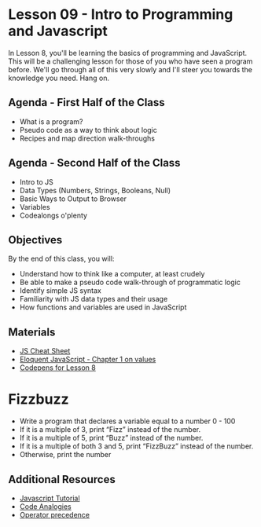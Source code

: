 # Lesson 09 - Intro to Programming and Javascript

In Lesson 8, you'll be learning the basics of programming and JavaScript. This will be a challenging lesson for those of you who have seen a program before. We'll go through all of this very slowly and I'll steer you towards the knowledge you need. Hang on.

## Agenda - First Half of the Class

- What is a program?
- Pseudo code as a way to think about logic
- Recipes and map direction walk-throughs

## Agenda - Second Half of the Class

- Intro to JS
- Data Types (Numbers, Strings, Booleans, Null)
- Basic Ways to Output to Browser
- Variables
- Codealongs o'plenty

## Objectives

By the end of this class, you will:

- Understand how to think like a computer, at least crudely
- Be able to make a pseudo code walk-through of programmatic logic
- Identify simple JS syntax
- Familiarity with JS data types and their usage
- How functions and variables are used in JavaScript

## Materials

- [JS Cheat Sheet](http://marijnhaverbeke.nl/js-cheatsheet.html)
- [Eloquent JavaScript - Chapter 1 on values](http://eloquentjavascript.net/01_values.html)
- [Codepens for Lesson 8](http://codepen.io/collection/nrLwMq/)

# Fizzbuzz

- Write a program that declares a variable equal to a number 0 - 100
- If it is a multiple of 3, print “Fizz” instead of the number.
- If it is a multiple of 5, print “Buzz” instead of the number.
- If it is a multiple of both 3 and 5, print “FizzBuzz” instead of the number.
- Otherwise, print the number

## Additional Resources

- [Javascript Tutorial](https://javascript.info/)
- [Code Analogies](https://www.codeanalogies.com/)
- [Operator precedence](http://www-lia.deis.unibo.it/materiale/JS/developer.mozilla.org/en-US/docs/Web/JavaScript/Reference/Operators/Operator_Precedence.html)
